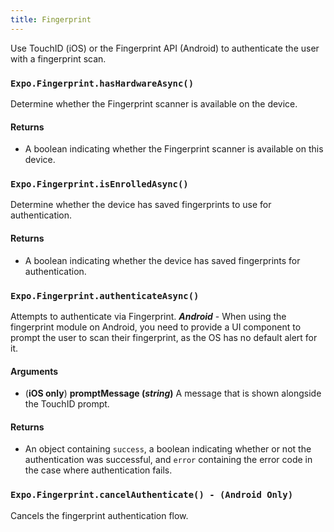 ```yaml
---
title: Fingerprint
---
```


Use TouchID (iOS) or the Fingerprint API (Android) to authenticate the user with a fingerprint scan.

### `Expo.Fingerprint.hasHardwareAsync()`

Determine whether the Fingerprint scanner is available on the device.

#### Returns

- A boolean indicating whether the Fingerprint scanner is available on this device.

### `Expo.Fingerprint.isEnrolledAsync()`

Determine whether the device has saved fingerprints to use for authentication.

#### Returns

- A boolean indicating whether the device has saved fingerprints for authentication.

### `Expo.Fingerprint.authenticateAsync()`

Attempts to authenticate via Fingerprint.
**_Android_** - When using the fingerprint module on Android, you need to provide a UI component to prompt the user to scan their fingerprint, as the OS has no default alert for it.

#### Arguments

- (**iOS only**) **promptMessage (_string_)** A message that is shown alongside the TouchID prompt.

#### Returns

- An object containing `success`, a boolean indicating whether or not the authentication was successful, and `error` containing the error code in the case where authentication fails.

### `Expo.Fingerprint.cancelAuthenticate() - (Android Only)`

Cancels the fingerprint authentication flow.

